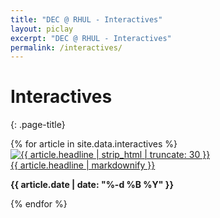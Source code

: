 ```yaml
---
title: "DEC @ RHUL - Interactives"
layout: piclay
excerpt: "DEC @ RHUL - Interactives"
permalink: /interactives/
---
```


# Interactives
{: .page-title}


<div class="row">
{% for article in site.data.interactives %}
<div class="col-md-3">
    <div class="article">
	<a href = "{{ site.url }}{{ site.baseurl}}/_pages/{{ article.interactive_url }}"><img class="article-thumb" src="{{ site.url }}{{ site.baseurl}}/images/{{ article.image_url }}" alt="{{ article.headline | strip_html | truncate: 30 }}"></a>
<div class="article-excerpt"><a href = "{{ site.url }}{{ site.baseurl}}/_pages/{{ article.interactive_url }}">{{ article.headline | markdownify }}</a></div>
<p class="article-date"><strong>{{ article.date | date: "%-d %B %Y" }}</strong></p>
    </div>
</div>
{% endfor %}
</div>


